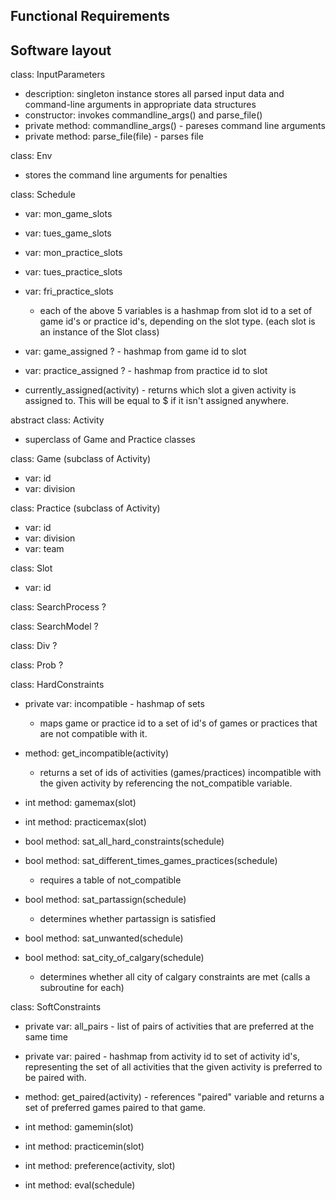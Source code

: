 ## Functional Requirements



## Software layout

class: InputParameters
- description: singleton instance stores all parsed input data and command-line arguments in appropriate data structures
- constructor: invokes commandline_args() and parse_file()
- private method: commandline_args() - pareses command line arguments
- private method: parse_file(file) - parses file

class: Env
- stores the command line arguments for penalties


class: Schedule
- var: mon_game_slots
- var: tues_game_slots
- var: mon_practice_slots 
- var: tues_practice_slots
- var: fri_practice_slots
    - each of the above 5 variables is a hashmap from slot id to a set of game id's or practice id's, depending on the slot type. (each slot is an instance of the Slot class)

- var: game_assigned ? - hashmap from game id to slot
- var: practice_assigned ? - hashmap from practice id to slot

- currently_assigned(activity) - returns which slot a given activity is assigned to. This will be equal to $ if it isn't assigned anywhere.


abstract class: Activity
- superclass of Game and Practice classes


class: Game (subclass of Activity)
- var: id 
- var: division


class: Practice (subclass of Activity)
- var: id 
- var: division
- var: team


class: Slot
- var: id


class: SearchProcess ?


class: SearchModel ?


class: Div ?


class: Prob ?


class: HardConstraints
- private var: incompatible - hashmap of sets
    - maps game or practice id to a set of id's of games or practices that are not compatible with it.

- method: get_incompatible(activity)
    - returns a set of ids of activities (games/practices) incompatible with the given activity by referencing the not_compatible variable.

- int method: gamemax(slot)
- int method: practicemax(slot)

- bool method: sat_all_hard_constraints(schedule)
- bool method: sat_different_times_games_practices(schedule)
    - requires a table of not_compatible
- bool method: sat_partassign(schedule)
    - determines whether partassign is satisfied
- bool method: sat_unwanted(schedule)

- bool method: sat_city_of_calgary(schedule)
    - determines whether all city of calgary constraints are met (calls a  subroutine for each)


class: SoftConstraints
- private var: all_pairs - list of pairs of activities that are preferred at the same time
- private var: paired - hashmap from activity id to set of activity id's, representing the set of all activities that the given activity is preferred to be paired with.

- method: get_paired(activity) - references "paired" variable and returns a set of preferred games paired to that game.

- int method: gamemin(slot)
- int method: practicemin(slot)
- int method: preference(activity, slot)

- int method: eval(schedule)


